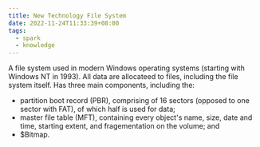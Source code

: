 ```yaml
---
title: New Technology File System
date: 2022-11-24T11:33:39+08:00
tags:
  - spark
  - knowledge
---
```


A file system used in modern Windows operating systems (starting with Windows NT in 1993). All data are allocateed to files, including the file system itself. Has three main components, including the:
- partition boot record (PBR), comprising of 16 sectors (opposed to one sector with FAT), of which half is used for data;
- master file table (MFT), containing every object's name, size, date and time, starting extent, and fragementation on the volume; and
- $Bitmap.
